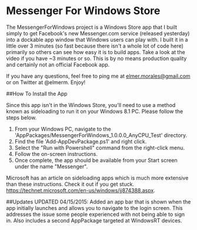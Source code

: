 Messenger For Windows Store
============================

The MessengerForWindows project is a Windows Store app that I built simply to get Facebook's new Messenger.com service (released yesterday) into a dockable app window that Windows users can play with. I built it in a little over 3 minutes (so fast because there isn't a whole lot of code here) primarily so others can see how easy it is to build apps. Take a look at the video if you have ~3 minutes or so. This is by no means production quality and certainly not an official Facebook app.

If you have any questions, feel free to ping me at elmer.morales@gmail.com or on Twitter at @elmerm. Enjoy!

##How To Install the App

Since this app isn't in the Windows Store, you'll need to use a method known as sideloading to run it on your Windows 8.1 PC. Please follow the steps below. 

1. From your Windows PC, navigate to the 'AppPackages/MessengerForWindows_1.0.0.0_AnyCPU_Test' directory.
2. Find the file 'Add-AppDevPackage.ps1' and right click.
3. Select the "Run with Powershell" command from the right-click menu.
4. Follow the on-screen instructions.
5. Once complete, the app should be available from your Start screen under the name "Messenger".

Microsoft has an article on sideloading apps which is much more extensive than these instructions. Check it out if you get stuck. https://technet.microsoft.com/en-us/windows/jj874388.aspx.

##Updates
UPDATED 04/15/2015: Added an app bar that is shown when the app initially launches and allows you to navigate to the login screen. This addresses the issue some people experienced with not being able to sign in. Also includes a second AppPackage targeted at WindowsRT devices.
